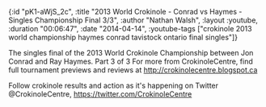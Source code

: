 {:id "pK1-aWjS_2c",
 :title
 "2013 World Crokinole - Conrad vs Haymes - Singles Championship Final 3/3",
 :author "Nathan Walsh",
 :layout :youtube,
 :duration "00:06:47",
 :date "2014-04-14",
 :youtube-tags
 ["crokinole 2013 world championship haymes conrad tavistock ontario final singles"]}


The singles final of the 2013 World Crokinole Championship between Jon Conrad and Ray Haymes. Part 3 of 3 For more from CrokinoleCentre, find full tournament previews and reviews at http://crokinolecentre.blogspot.ca

Follow crokinole results and action as it's happening on Twitter @CrokinoleCentre, https://twitter.com/CrokinoleCentre
